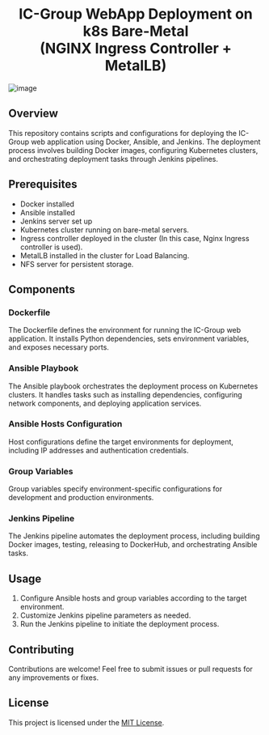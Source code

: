 ﻿<h1 align="center">
  IC-Group WebApp Deployment on k8s Bare-Metal <br>(NGINX Ingress Controller + MetalLB)
</h1>

![image](https://github.com/JL-Omega/end-to-End-DevOps-Project/assets/96908472/d974c453-5d17-4a27-bbf7-d7252e1dd719)

## Overview

This repository contains scripts and configurations for deploying the IC-Group web application using Docker, Ansible, and Jenkins. The deployment process involves building Docker images, configuring Kubernetes clusters, and orchestrating deployment tasks through Jenkins pipelines.

## Prerequisites

- Docker installed
- Ansible installed
- Jenkins server set up
- Kubernetes cluster running on bare-metal servers.
- Ingress controller deployed in the cluster (In this case, Nginx Ingress controller is used).
- MetalLB installed in the cluster for Load Balancing.
- NFS server for persistent storage.

## Components

### Dockerfile

The Dockerfile defines the environment for running the IC-Group web application. It installs Python dependencies, sets environment variables, and exposes necessary ports.

### Ansible Playbook

The Ansible playbook orchestrates the deployment process on Kubernetes clusters. It handles tasks such as installing dependencies, configuring network components, and deploying application services.

### Ansible Hosts Configuration

Host configurations define the target environments for deployment, including IP addresses and authentication credentials.

### Group Variables

Group variables specify environment-specific configurations for development and production environments.

### Jenkins Pipeline

The Jenkins pipeline automates the deployment process, including building Docker images, testing, releasing to DockerHub, and orchestrating Ansible tasks.

## Usage

1. Configure Ansible hosts and group variables according to the target environment.
2. Customize Jenkins pipeline parameters as needed.
3. Run the Jenkins pipeline to initiate the deployment process.

## Contributing

Contributions are welcome! Feel free to submit issues or pull requests for any improvements or fixes.

## License

This project is licensed under the [MIT License](LICENSE).

